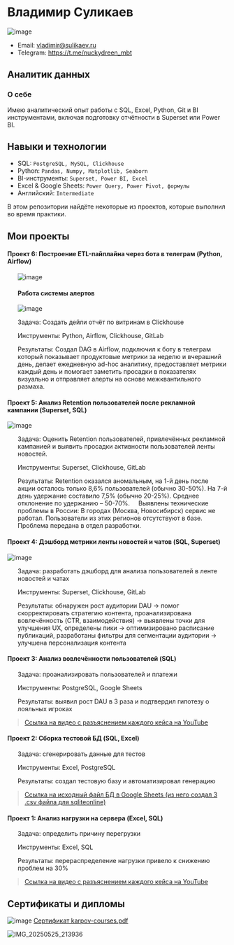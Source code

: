# Владимир Суликаев 
![image](https://github.com/user-attachments/assets/fdb6f3ba-1e58-4f3d-8f91-59624717a710)

- Email: vladimir@sulikaev.ru
- Telegram: https://t.me/nuckydreen_mbt

## Аналитик данных

### О себе 

Имею аналитический опыт работы с SQL, Excel, Python, Git и BI инструментами, включая подготовку отчётности в Superset или Power BI.

## Навыки и технологии

- SQL: ``PostgreSQL, MySQL, Clickhouse``  
- Python: ``Pandas, Numpy, Matplotlib, Seaborn``
- BI-инструменты: ``Superset, Power BI, Excel``
- Excel & Google Sheets: ``Power Query, Power Pivot, формулы``  
- Английский: ``Intermediate``

В этом репозитории найдёте некоторые из проектов, которые выполнил во время практики.
<br>

## Мои проекты

#### Проект 6: Построение ETL-пайплайна через бота в телеграм (Python, Airflow)

<ol>

![image](https://github.com/user-attachments/assets/70d0881c-d6ff-4c39-a3d4-65f854c5fe0a)
#### Работа системы алертов
![image](https://github.com/user-attachments/assets/ba53df94-dbce-4efe-8e51-ba832c9976e7)


<p> Задача: Создать дейли отчёт по витринам в Clickhouse </p>
<p> Инструменты: Python, Airflow, Clickhouse, GitLab </p>
<p> Результаты: Создал DAG в Airflow, подключил к боту в телеграм который показывает продуктовые метрики за неделю и вчерашний день, делает ежедневную ad-hoc аналитику, предоставляет метрики каждый день и помогает заметить просадки в показателях визуально и отправляет алерты на основе межквантильного размаха. </p>

</ol>

#### Проект 5: Анализ Retention пользователей после рекламной кампании (Superset, SQL)

![image](https://github.com/user-attachments/assets/f200c18b-2883-409e-b149-7d169a4dad22)

<ol>

<p> Задача: Оценить Retention пользователей, привлечённых рекламной кампанией и выявить просадки активности пользователей ленты новостей. </p>
<p> Инструменты: Superset, Clickhouse, GitLab </p>
<p> Результаты: Retention оказался аномальным, на 1-й день после акции осталось только 8,6% пользователей (обычно 30-50%). На 7-й день удержание составило 7,5% (обычно 20-25%). Среднее отклонение по удержанию – 50-70%. 
  
Выявлены технические проблемы в России: В городах (Москва, Новосибирск) сервис не работал. Пользователи из этих регионов отсутствуют в базе. Проблема передана в отдел разработки.</p>

</ol>

#### Проект 4: Дэшборд метрики ленты новостей и чатов (SQL, Superset)

![image](https://github.com/user-attachments/assets/71d39ad3-24d8-4a78-a748-109cf37645a1)

<ol>

<p> Задача: разработать дэшборд для анализа пользователей в ленте новостей и чатах </p>
<p> Инструменты: Superset, Clickhouse, GitLab </p>
<p> Результаты: обнаружен рост аудитории DAU → помог скорректировать стратегию контента, проанализирована вовлечённость (CTR, взаимодействия) → выявлены точки для улучшения UX, определены пики → оптимизировано расписание публикаций, разработаны фильтры для сегментации аудитории → улучшена персонализация контента </p>

</ol>

#### Проект 3: Анализ вовлечённости пользователей (SQL)

<ol>

<p> Задача: проанализировать пользователей и платежи </p>
<p> Инструменты: PostgreSQL, Google Sheets </p>
<p> Результаты: выявил рост DAU в 3 раза и подтвердил гипотезу о лояльных игроках </p>

</ol>

> <a href="https://youtu.be/PwAE9W_19KI?si=0RXfYwele5kSs8Vo">Ссылка на видео с разъяснением каждого кейса на YouTube </a>

#### Проект 2: Сборка тестовой БД (SQL, Excel)

<ol>

<p> Задача: сгенерировать данные для тестов </p>
<p> Инструменты: Excel, PostgreSQL </p>
<p> Результаты: создал тестовую базу и автоматизировал генерацию </p>

</ol>

> <a href="https://docs.google.com/spreadsheets/d/1y_QszM6TqXtx8qt5ZaN0iQ0RGP2bjiWztiBEuIKIk4A/edit?usp=sharing">Ссылка на исходный файл БД в Google Sheets (из него создал 3 .csv файла для sqliteonline) </a>

#### Проект 1: Анализ нагрузки на сервера (Excel, SQL)

<ol>

<p> Задача: определить причину перегрузки </p>
<p> Инструменты: Excel, SQL </p>
<p> Результаты: перераспределение нагрузки привело к снижению проблем на 30% </p>

</ol>

> <a href="https://youtu.be/mQ5jHFjSQNA?si=x8RbixMC_DtVjV9I">Ссылка на видео с разъяснением каждого кейса на YouTube </a>

## Сертификаты и дипломы

![image](https://github.com/user-attachments/assets/8fcb2745-137b-4e20-b680-25bf0976504b)
[Сертификат karpov-courses.pdf](https://github.com/user-attachments/files/20432140/karpov-courses.pdf)

![IMG_20250525_213936](https://github.com/user-attachments/assets/eec7dec5-b095-41cb-9176-f49605b9e2d9)



